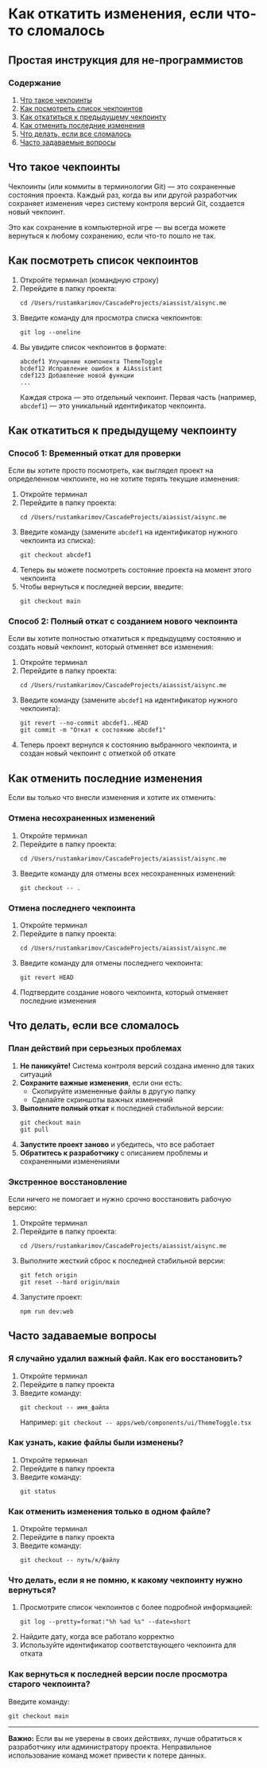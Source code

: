 # Как откатить изменения, если что-то сломалось

## Простая инструкция для не-программистов

### Содержание
1. [Что такое чекпоинты](#что-такое-чекпоинты)
2. [Как посмотреть список чекпоинтов](#как-посмотреть-список-чекпоинтов)
3. [Как откатиться к предыдущему чекпоинту](#как-откатиться-к-предыдущему-чекпоинту)
4. [Как отменить последние изменения](#как-отменить-последние-изменения)
5. [Что делать, если все сломалось](#что-делать-если-все-сломалось)
6. [Часто задаваемые вопросы](#часто-задаваемые-вопросы)

## Что такое чекпоинты

Чекпоинты (или коммиты в терминологии Git) — это сохраненные состояния проекта. Каждый раз, когда вы или другой разработчик сохраняет изменения через систему контроля версий Git, создается новый чекпоинт.

Это как сохранение в компьютерной игре — вы всегда можете вернуться к любому сохранению, если что-то пошло не так.

## Как посмотреть список чекпоинтов

1. Откройте терминал (командную строку)
2. Перейдите в папку проекта:
   ```
   cd /Users/rustamkarimov/CascadeProjects/aiassist/aisync.me
   ```
3. Введите команду для просмотра списка чекпоинтов:
   ```
   git log --oneline
   ```
4. Вы увидите список чекпоинтов в формате:
   ```
   abcdef1 Улучшение компонента ThemeToggle
   bcdef12 Исправление ошибок в AiAssistant
   cdef123 Добавление новой функции
   ...
   ```
   Каждая строка — это отдельный чекпоинт. Первая часть (например, `abcdef1`) — это уникальный идентификатор чекпоинта.

## Как откатиться к предыдущему чекпоинту

### Способ 1: Временный откат для проверки

Если вы хотите просто посмотреть, как выглядел проект на определенном чекпоинте, но не хотите терять текущие изменения:

1. Откройте терминал
2. Перейдите в папку проекта:
   ```
   cd /Users/rustamkarimov/CascadeProjects/aiassist/aisync.me
   ```
3. Введите команду (замените `abcdef1` на идентификатор нужного чекпоинта из списка):
   ```
   git checkout abcdef1
   ```
4. Теперь вы можете посмотреть состояние проекта на момент этого чекпоинта
5. Чтобы вернуться к последней версии, введите:
   ```
   git checkout main
   ```

### Способ 2: Полный откат с созданием нового чекпоинта

Если вы хотите полностью откатиться к предыдущему состоянию и создать новый чекпоинт, который отменяет все изменения:

1. Откройте терминал
2. Перейдите в папку проекта:
   ```
   cd /Users/rustamkarimov/CascadeProjects/aiassist/aisync.me
   ```
3. Введите команду (замените `abcdef1` на идентификатор нужного чекпоинта):
   ```
   git revert --no-commit abcdef1..HEAD
   git commit -m "Откат к состоянию abcdef1"
   ```
4. Теперь проект вернулся к состоянию выбранного чекпоинта, и создан новый чекпоинт с отметкой об откате

## Как отменить последние изменения

Если вы только что внесли изменения и хотите их отменить:

### Отмена несохраненных изменений

1. Откройте терминал
2. Перейдите в папку проекта:
   ```
   cd /Users/rustamkarimov/CascadeProjects/aiassist/aisync.me
   ```
3. Введите команду для отмены всех несохраненных изменений:
   ```
   git checkout -- .
   ```

### Отмена последнего чекпоинта

1. Откройте терминал
2. Перейдите в папку проекта:
   ```
   cd /Users/rustamkarimov/CascadeProjects/aiassist/aisync.me
   ```
3. Введите команду для отмены последнего чекпоинта:
   ```
   git revert HEAD
   ```
4. Подтвердите создание нового чекпоинта, который отменяет последние изменения

## Что делать, если все сломалось

### План действий при серьезных проблемах

1. **Не паникуйте!** Система контроля версий создана именно для таких ситуаций
2. **Сохраните важные изменения**, если они есть:
   - Скопируйте измененные файлы в другую папку
   - Сделайте скриншоты важных изменений
3. **Выполните полный откат** к последней стабильной версии:
   ```
   git checkout main
   git pull
   ```
4. **Запустите проект заново** и убедитесь, что все работает
5. **Обратитесь к разработчику** с описанием проблемы и сохраненными изменениями

### Экстренное восстановление

Если ничего не помогает и нужно срочно восстановить рабочую версию:

1. Откройте терминал
2. Перейдите в папку проекта:
   ```
   cd /Users/rustamkarimov/CascadeProjects/aiassist/aisync.me
   ```
3. Выполните жесткий сброс к последней стабильной версии:
   ```
   git fetch origin
   git reset --hard origin/main
   ```
4. Запустите проект:
   ```
   npm run dev:web
   ```

## Часто задаваемые вопросы

### Я случайно удалил важный файл. Как его восстановить?

1. Откройте терминал
2. Перейдите в папку проекта
3. Введите команду:
   ```
   git checkout -- имя_файла
   ```
   Например: `git checkout -- apps/web/components/ui/ThemeToggle.tsx`

### Как узнать, какие файлы были изменены?

1. Откройте терминал
2. Перейдите в папку проекта
3. Введите команду:
   ```
   git status
   ```

### Как отменить изменения только в одном файле?

1. Откройте терминал
2. Перейдите в папку проекта
3. Введите команду:
   ```
   git checkout -- путь/к/файлу
   ```

### Что делать, если я не помню, к какому чекпоинту нужно вернуться?

1. Просмотрите список чекпоинтов с более подробной информацией:
   ```
   git log --pretty=format:"%h %ad %s" --date=short
   ```
2. Найдите дату, когда все работало корректно
3. Используйте идентификатор соответствующего чекпоинта для отката

### Как вернуться к последней версии после просмотра старого чекпоинта?

Введите команду:
```
git checkout main
```

---

**Важно:** Если вы не уверены в своих действиях, лучше обратиться к разработчику или администратору проекта. Неправильное использование команд может привести к потере данных.
